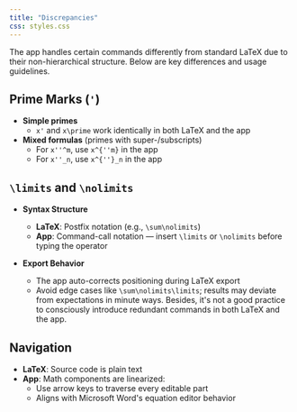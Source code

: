 ```yaml
---
title: "Discrepancies"
css: styles.css
---
```



The app handles certain commands differently from standard LaTeX due to their 
non-hierarchical structure. Below are key differences and usage guidelines.

## Prime Marks (`'`)

- **Simple primes**
  - `x'` and `x\prime` work identically in both LaTeX and the app
- **Mixed formulas** (primes with super-/subscripts)
  - For `x''^m`, use `x^{''m}` in the app
  - For `x''_n`, use `x^{''}_n` in the app

## `\limits` and `\nolimits`

- **Syntax Structure**
   - **LaTeX**: Postfix notation (e.g., `\sum\nolimits`)
   - **App**: Command-call notation — insert `\limits` or `\nolimits` before typing the operator

- **Export Behavior**
   - The app auto-corrects positioning during LaTeX export
   - Avoid edge cases like `\sum\nolimits\limits`; results may deviate from expectations in minute ways. Besides, it's not a good practice to consciously introduce redundant commands in both LaTeX and the app.

## Navigation

- **LaTeX**: Source code is plain text
- **App**: Math components are linearized:
  - Use arrow keys to traverse every editable part
  - Aligns with Microsoft Word's equation editor behavior
